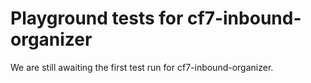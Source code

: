 # Playground tests for cf7-inbound-organizer
We are still awaiting the first test run for cf7-inbound-organizer.
